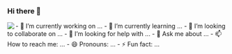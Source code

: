 ### Hi there 👋

<p> <img align="left" src="https://github-readme-stats.vercel.app/api/top-langs/?username=wallnnut" /></p>

<p>
- 🔭 I’m currently working on ...
- 🌱 I’m currently learning ...
- 👯 I’m looking to collaborate on ...
- 🤔 I’m looking for help with ...
- 💬 Ask me about ...
- 📫 How to reach me: ...
- 😄 Pronouns: ...
- ⚡ Fun fact: ...
